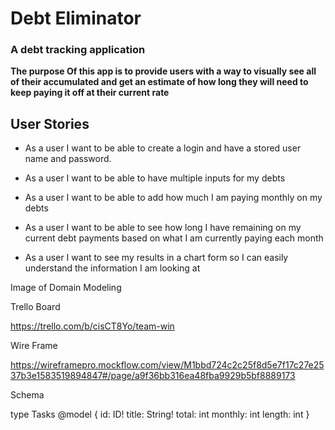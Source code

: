 # Debt Eliminator

### A debt tracking application

**The purpose Of this app is to provide users with a way to visually see all of their accumulated and get an estimate of how long they will need to keep paying it off at their current rate**

## User Stories 

- As a user I want to be able to create a login and have a stored user name and password. 

- As a user I want to be able to have multiple inputs for my debts

- As a user I want to be able to add how much I am paying monthly on my debts

- As a user I want to be able to see how long I have remaining on my current debt payments based on what I am currently paying each month

- As a user I want to see my results in a chart form so I can easily understand the information I am looking at



Image of Domain Modeling






Trello Board 

https://trello.com/b/cisCT8Yo/team-win


Wire Frame

https://wireframepro.mockflow.com/view/M1bbd724c2c25f8d5e7f17c27e2537b3e1583519894847#/page/a9f36bb316ea48fba9929b5bf8889173


Schema

type Tasks @model {
  id: ID!
  title: String!
  total: int
  monthly: int
  length: int
}

